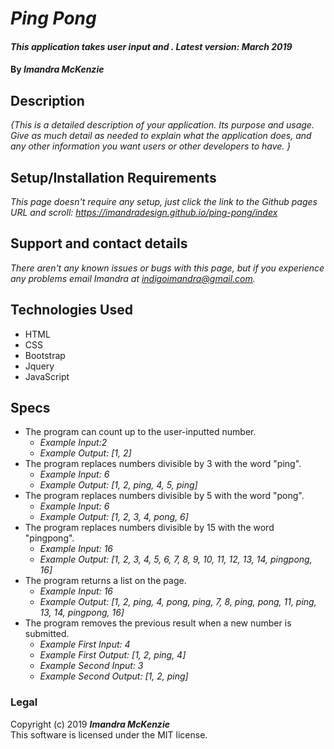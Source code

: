 # _Ping Pong_

#### _This application takes user input and . Latest version: March 2019_

#### By _**Imandra McKenzie**_

## Description

_{This is a detailed description of your application. Its purpose and usage.  Give as much detail as needed to explain what the application does, and any other information you want users or other developers to have. }_

## Setup/Installation Requirements

_This page doesn't require any setup, just click the link to the Github pages URL and scroll: https://imandradesign.github.io/ping-pong/index_

## Support and contact details

_There aren't any known issues or bugs with this page, but if you experience any problems email Imandra at indigoimandra@gmail.com._

## Technologies Used

* HTML
* CSS
* Bootstrap
* Jquery
* JavaScript

## Specs

* The program can count up to the user-inputted number.
  * _Example Input:2_
  * _Example Output: [1, 2]_
* The program replaces numbers divisible by 3 with the word "ping".
  * _Example Input: 6_
  * _Example Output: [1, 2, ping, 4, 5, ping]_
* The program replaces numbers divisible by 5 with the word "pong".
  * _Example Input: 6_
  * _Example Output: [1, 2, 3, 4, pong, 6]_
* The program replaces numbers divisible by 15 with the word "pingpong".
  * _Example Input: 16_
  * _Example Output: [1, 2, 3, 4, 5, 6, 7, 8, 9, 10, 11, 12, 13, 14, pingpong, 16]_
* The program returns a list on the page.
  * _Example Input: 16_
  * _Example Output: [1, 2, ping, 4, pong, ping, 7, 8, ping, pong, 11, ping, 13, 14, pingpong, 16]_
* The program removes the previous result when a new number is submitted.
  * _Example First Input: 4_
  * _Example First Output: [1, 2, ping, 4]_
  * _Example Second Input: 3_
  * _Example Second Output: [1, 2, ping]_

### Legal

Copyright (c) 2019 **_Imandra McKenzie_**
<br>
This software is licensed under the MIT license.
